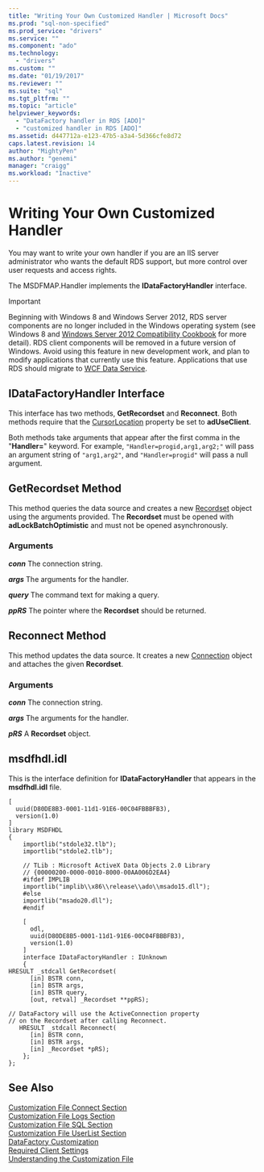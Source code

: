 ```yaml
---
title: "Writing Your Own Customized Handler | Microsoft Docs"
ms.prod: "sql-non-specified"
ms.prod_service: "drivers"
ms.service: ""
ms.component: "ado"
ms.technology:
  - "drivers"
ms.custom: ""
ms.date: "01/19/2017"
ms.reviewer: ""
ms.suite: "sql"
ms.tgt_pltfrm: ""
ms.topic: "article"
helpviewer_keywords: 
  - "DataFactory handler in RDS [ADO]"
  - "customized handler in RDS [ADO]"
ms.assetid: d447712a-e123-47b5-a3a4-5d366cfe8d72
caps.latest.revision: 14
author: "MightyPen"
ms.author: "genemi"
manager: "craigg"
ms.workload: "Inactive"
---
```

# Writing Your Own Customized Handler
You may want to write your own handler if you are an IIS server administrator who wants the default RDS support, but more control over user requests and access rights.  
  
 The MSDFMAP.Handler implements the **IDataFactoryHandler** interface.  
  
> [!IMPORTANT]
>  Beginning with Windows 8 and Windows Server 2012, RDS server components are no longer included in the Windows operating system (see Windows 8 and [Windows Server 2012 Compatibility Cookbook](https://www.microsoft.com/en-us/download/details.aspx?id=27416) for more detail). RDS client components will be removed in a future version of Windows. Avoid using this feature in new development work, and plan to modify applications that currently use this feature. Applications that use RDS should migrate to [WCF Data Service](http://go.microsoft.com/fwlink/?LinkId=199565).  
  
## IDataFactoryHandler Interface  
 This interface has two methods, **GetRecordset** and **Reconnect**. Both methods require that the [CursorLocation](../../../ado/reference/ado-api/cursorlocation-property-ado.md) property be set to **adUseClient**.  
  
 Both methods take arguments that appear after the first comma in the "**Handler=**" keyword. For example, `"Handler=progid,arg1,arg2;"` will pass an argument string of `"arg1,arg2"`, and `"Handler=progid"` will pass a null argument.  
  
## GetRecordset Method  
 This method queries the data source and creates a new [Recordset](../../../ado/reference/ado-api/recordset-object-ado.md) object using the arguments provided. The **Recordset** must be opened with **adLockBatchOptimistic** and must not be opened asynchronously.  
  
### Arguments  
 ***conn***  The connection string.  
  
 ***args***  The arguments for the handler.  
  
 ***query***  The command text for making a query.  
  
 ***ppRS***  The pointer where the **Recordset** should be returned.  
  
## Reconnect Method  
 This method updates the data source. It creates a new [Connection](../../../ado/reference/ado-api/connection-object-ado.md) object and attaches the given **Recordset**.  
  
### Arguments  
 ***conn***  The connection string.  
  
 ***args***  The arguments for the handler.  
  
 ***pRS***  A **Recordset** object.  
  
## msdfhdl.idl  
 This is the interface definition for **IDataFactoryHandler** that appears in the **msdfhdl.idl** file.  
  
```  
[  
  uuid(D80DE8B3-0001-11d1-91E6-00C04FBBBFB3),  
  version(1.0)  
]  
library MSDFHDL  
{  
    importlib("stdole32.tlb");  
    importlib("stdole2.tlb");  
  
    // TLib : Microsoft ActiveX Data Objects 2.0 Library  
    // {00000200-0000-0010-8000-00AA006D2EA4}  
    #ifdef IMPLIB  
    importlib("implib\\x86\\release\\ado\\msado15.dll");  
    #else  
    importlib("msado20.dll");  
    #endif  
  
    [  
      odl,  
      uuid(D80DE8B5-0001-11d1-91E6-00C04FBBBFB3),  
      version(1.0)  
    ]  
    interface IDataFactoryHandler : IUnknown  
    {  
HRESULT _stdcall GetRecordset(  
      [in] BSTR conn,  
      [in] BSTR args,  
      [in] BSTR query,  
      [out, retval] _Recordset **ppRS);  
  
// DataFactory will use the ActiveConnection property  
// on the Recordset after calling Reconnect.  
   HRESULT _stdcall Reconnect(  
      [in] BSTR conn,  
      [in] BSTR args,  
      [in] _Recordset *pRS);  
    };  
};  
```  
  
## See Also  
 [Customization File Connect Section](../../../ado/guide/remote-data-service/customization-file-connect-section.md)   
 [Customization File Logs Section](../../../ado/guide/remote-data-service/customization-file-logs-section.md)   
 [Customization File SQL Section](../../../ado/guide/remote-data-service/customization-file-sql-section.md)   
 [Customization File UserList Section](../../../ado/guide/remote-data-service/customization-file-userlist-section.md)   
 [DataFactory Customization](../../../ado/guide/remote-data-service/datafactory-customization.md)   
 [Required Client Settings](../../../ado/guide/remote-data-service/required-client-settings.md)   
 [Understanding the Customization File](../../../ado/guide/remote-data-service/understanding-the-customization-file.md)


